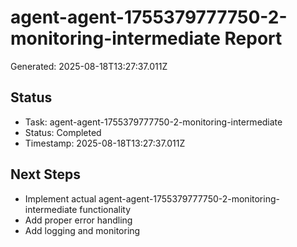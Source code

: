 # agent-agent-1755379777750-2-monitoring-intermediate Report

Generated: 2025-08-18T13:27:37.011Z

## Status
- Task: agent-agent-1755379777750-2-monitoring-intermediate
- Status: Completed
- Timestamp: 2025-08-18T13:27:37.011Z

## Next Steps
- Implement actual agent-agent-1755379777750-2-monitoring-intermediate functionality
- Add proper error handling
- Add logging and monitoring

